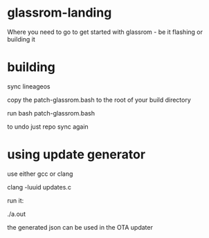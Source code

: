 # glassrom-landing
Where you need to go to get started with glassrom - be it flashing or building it

# building
sync lineageos

copy the patch-glassrom.bash to the root of your build directory

run bash patch-glassrom.bash

to undo just repo sync again

# using update generator

use either gcc or clang

clang -luuid updates.c

run it:

./a.out

the generated json can be used in the OTA updater

